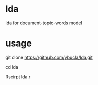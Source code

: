 # lda
lda for document-topic-words model

# usage
git clone https://github.com/ybucla/lda.git

cd lda

Rscirpt lda.r
